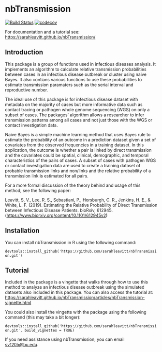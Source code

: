 # nbTransmission

[![Build Status](https://travis-ci.com/sarahleavitt/nbTransmission.png)](https://travis-ci.com/sarahleavitt/nbTransmission) [![codecov](https://codecov.io/gh/sarahleavitt/nbTransmission/branch/master/graph/badge.svg)](https://codecov.io/gh/sarahleavitt/nbTransmission)

For documentation and a tutorial see: https://sarahleavitt.github.io/nbTransmission/

## Introduction

This package is a group of functions used in infectious diseases analysis.
It implements an algorithm to calculate relative transmission probabilities between
cases in an infectious disease outbreak or cluster using naive Bayes. It also
contians various functions to use these probabilities to estimate
transmission paramaters such as the serial interval and reproductive number.  

The ideal use of this package is for infectious disease dataset with metadata on the
majority of cases but more informative data such as contact tracing or pathogen whole
genome sequencing (WGS) on only a subset of cases. The packages' algorithm allows
a researcher to infer transmission patterns among all cases and not just those
with the WGS or contact investigation data.  

Naive Bayes is a simple machine learning method that uses Bayes rule to estimate 
the probability of an outcome in a prediction dataset given a set of covariates 
from the observed frequencies in a training dataset. In this application, the outcome
is whether a pair is linked by direct transmission and the covariates could be spatial,
clinical, demographic, and temporal characteristics of the pairs of cases. A subset 
of cases with pathogen WGS or contact investigation data are used to create a
training dataset of probable transmission links and non/links and the relative probability
of a transmission link is estimated for all pairs.

For a more formal discussion of the theory behind and usage of this method, see the following paper:

Leavitt, S. V., Lee, R. S., Sebastiani, P., Horsburgh, C. R., Jenkins, H. E., & White, L. F. (2019). Estimating the Relative Probability of Direct Transmission between Infectious Disease Patients. bioRxiv, 612945. (https://www.biorxiv.org/content/10.1101/612945v2)
 
## Installation

You can install nbTransmission in R using the following command:

`devtools::install_github('https://github.com/sarahleavitt/nbTransmission.git')`


## Tutorial
Included in the package is a vingette that walks through how to use this method to analyze an infectious disease outbreak using the simulated datasets also included in this package. You can also access the tutorial at: https://sarahleavitt.github.io/nbTransmission/articles/nbTransmission-vignette.html

You could also install the vingette with the package using the following command (this may take a bit longer):

`devtools::install_github('https://github.com/sarahleavitt/nbTransmission.git', build_vignettes = TRUE)`

If you need assistance using nbTransmission, you can email sv1205@bu.edu.
